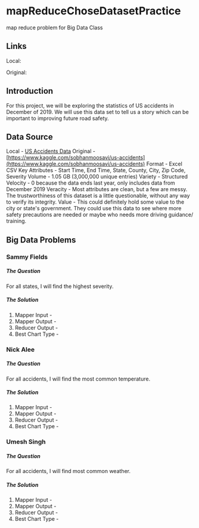 # mapReduceChoseDatasetPractice
map reduce problem for Big Data Class
## Links

Local:

Original:

## Introduction
For this project, we will be exploring the statistics of US accidents in December of 2019. We will use this data set to tell us a story which can be important to improving future road safety.

## Data Source
Local - [US Accidents Data](./data/US_Accidents_Dec19)
Original - [https://www.kaggle.com/sobhanmoosavi/us-accidents](https://www.kaggle.com/sobhanmoosavi/us-accidents)
Format - Excel CSV
Key Attributes - Start Time, End Time, State, County, City, Zip Code, Severity
Volume - 1.05 GB (3,000,000 unique entries)
Variety - Structured
Velocity - 0 because the data ends last year, only includes data from December 2019
Veracity - Most attributes are clean, but a few are messy. The trustworthiness of this dataset is a little questionable, without any way to verify its integrity.
Value - This could definitely hold some value to the city or state's government. They could use this data to see where more safety precautions are needed or maybe who needs more driving guidance/ training.

## Big Data Problems

### Sammy Fields

##### The Question
For all states, I will find the highest severity.

##### The Solution
1. Mapper Input - 
2. Mapper Output - 
3. Reducer Output - 
4. Best Chart Type - 

### Nick Alee

##### The Question
For all accidents, I will find the most common temperature.

##### The Solution
1. Mapper Input - 
2. Mapper Output - 
3. Reducer Output - 
4. Best Chart Type - 

### Umesh Singh

##### The Question
For all accidents, I will find most common weather.

##### The Solution
1. Mapper Input - 
2. Mapper Output - 
3. Reducer Output - 
4. Best Chart Type - 
